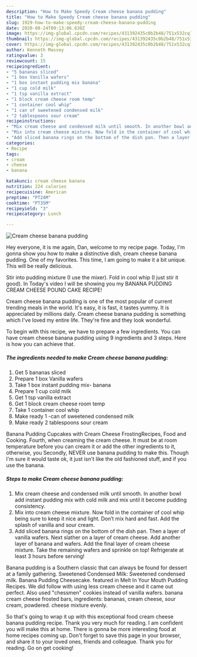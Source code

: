 ```yaml
---
description: "How to Make Speedy Cream cheese banana pudding"
title: "How to Make Speedy Cream cheese banana pudding"
slug: 1929-how-to-make-speedy-cream-cheese-banana-pudding
date: 2020-08-24T09:13:06.630Z
image: https://img-global.cpcdn.com/recipes/431392435c0b2b48/751x532cq70/cream-cheese-banana-pudding-recipe-main-photo.jpg
thumbnail: https://img-global.cpcdn.com/recipes/431392435c0b2b48/751x532cq70/cream-cheese-banana-pudding-recipe-main-photo.jpg
cover: https://img-global.cpcdn.com/recipes/431392435c0b2b48/751x532cq70/cream-cheese-banana-pudding-recipe-main-photo.jpg
author: Kenneth Massey
ratingvalue: 3
reviewcount: 15
recipeingredient:
- "5 bananas sliced"
- "1 box Vanilla wafers"
- "1 box instant pudding mix banana"
- "1 cup cold milk"
- "1 tsp vanilla extract"
- "1 block cream cheese room temp"
- "1 container cool whip"
- "1 can of sweetened condensed milk"
- "2 tablespoons sour cream"
recipeinstructions:
- "Mix cream cheese and condensed milk until smooth. In another bowl add instant pudding mix with cold milk and mix until it become pudding consistency."
- "Mix into cream cheese mixture. Now fold in the container of cool whip being sure to keep it nice and light. Don’t mix hard and fast. Add the splash of vanilla and sour cream."
- "Add sliced banana rings on the bottom of the dish pan. Then a layer of vanilla wafers. Next slather on a layer of cream cheese. Add another layer of banana and wafers. Add the final layer of cream cheese mixture. Take the remaining wafers and sprinkle on top! Refrigerate at least 3 hours before serving!"
categories:
- Recipe
tags:
- cream
- cheese
- banana

katakunci: cream cheese banana 
nutrition: 224 calories
recipecuisine: American
preptime: "PT24M"
cooktime: "PT35M"
recipeyield: "3"
recipecategory: Lunch

---
```



![Cream cheese banana pudding](https://img-global.cpcdn.com/recipes/431392435c0b2b48/751x532cq70/cream-cheese-banana-pudding-recipe-main-photo.jpg)

Hey everyone, it is me again, Dan, welcome to my recipe page. Today, I'm gonna show you how to make a distinctive dish, cream cheese banana pudding. One of my favorites. This time, I am going to make it a bit unique. This will be really delicious.

Stir into pudding mixture (I use the mixer). Fold in cool whip (I just stir it good). In Today&#39;s video I will be showing you my BANANA PUDDING CREAM CHEESE POUND CAKE RECIPE!

Cream cheese banana pudding is one of the most popular of current trending meals in the world. It's easy, it is fast, it tastes yummy. It is appreciated by millions daily. Cream cheese banana pudding is something which I've loved my entire life. They're fine and they look wonderful.


To begin with this recipe, we have to prepare a few ingredients. You can have cream cheese banana pudding using 9 ingredients and 3 steps. Here is how you can achieve that.

<!--inarticleads1-->

##### The ingredients needed to make Cream cheese banana pudding:

1. Get 5 bananas sliced
1. Prepare 1 box Vanilla wafers
1. Take 1 box instant pudding mix- banana
1. Prepare 1 cup cold milk
1. Get 1 tsp vanilla extract
1. Get 1 block cream cheese room temp
1. Take 1 container cool whip
1. Make ready 1 -can of sweetened condensed milk
1. Make ready 2 tablespoons sour cream


Banana Pudding Cupcakes with Cream Cheese FrostingRecipes, Food and Cooking. Fourth, when creaming the cream cheese. It must be at room temperature before you can cream it or add the other ingredients to it, otherwise, you Secondly, NEVER use banana pudding to make this. Though I&#39;m sure it would taste ok, it just isn&#39;t like the old fashioned stuff, and if you use the banana. 

<!--inarticleads2-->

##### Steps to make Cream cheese banana pudding:

1. Mix cream cheese and condensed milk until smooth. In another bowl add instant pudding mix with cold milk and mix until it become pudding consistency.
1. Mix into cream cheese mixture. Now fold in the container of cool whip being sure to keep it nice and light. Don’t mix hard and fast. Add the splash of vanilla and sour cream.
1. Add sliced banana rings on the bottom of the dish pan. Then a layer of vanilla wafers. Next slather on a layer of cream cheese. Add another layer of banana and wafers. Add the final layer of cream cheese mixture. Take the remaining wafers and sprinkle on top! Refrigerate at least 3 hours before serving!


Banana pudding is a Southern classic that can always be found for dessert at a family gathering. Sweetened Condensed Milk: Sweetened condensed milk. Banana Pudding Cheesecake. featured in Melt In Your Mouth Pudding Recipes. We did follow with using less cream cheese and it came out perfect. Also used &#34;chessmen&#34; cookies instead of vanilla wafers. banana cream cheese frosted bars, ingredients: bananas, cream cheese, sour cream, powdered. cheese mixture evenly. 

So that's going to wrap it up with this exceptional food cream cheese banana pudding recipe. Thank you very much for reading. I am confident you will make this at home. There is gonna be more interesting food at home recipes coming up. Don't forget to save this page in your browser, and share it to your loved ones, friends and colleague. Thank you for reading. Go on get cooking!
